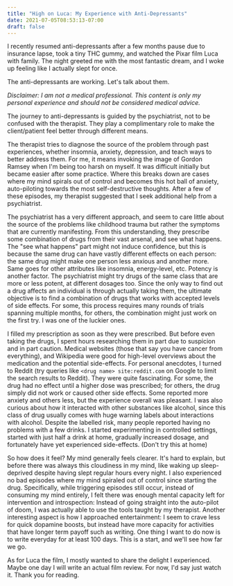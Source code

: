 ```yaml
---
title: "High on Luca: My Experience with Anti-Depressants"
date: 2021-07-05T08:53:13-07:00
draft: false
---
```


I recently resumed anti-depressants after a few months pause due to insurance lapse, took a tiny THC gummy, and watched the Pixar film Luca with family. The night greeted me with the most fantastic dream, and I woke up feeling like I actually slept for once.

The anti-depressants are working. Let's talk about them.

<!--more-->

*Disclaimer: I am not a medical professional. This content is only my personal experience and should not be considered medical advice.*

The journey to anti-depressants is guided by the psychiatrist, not to be confused with the therapist. They play a complimentary role to make the client/patient feel better through different means.

The therapist tries to diagnose the source of the problem through past experiences, whether insomnia, anxiety, depression, and teach ways to better address them. For me, it means invoking the image of Gordon Ramsey when I'm being too harsh on myself. It was difficult initially but became easier after some practice. Where this breaks down are cases where my mind spirals out of control and becomes this hot ball of anxiety, auto-piloting towards the most self-destructive thoughts. After a few of these episodes, my therapist suggested that I seek additional help from a psychiatrist.

The psychiatrist has a very different approach, and seem to care little about the source of the problems like childhood trauma but rather the symptoms that are currently manifesting. From this understanding, they prescribe some combination of drugs from their vast arsenal, and see what happens. The "see what happens" part might not induce confidence, but this is because the same drug can have vastly different effects on each person: the same drug might make one person less anxious and another more. Same goes for other attributes like insomnia, energy-level, etc. Potency is another factor. The psychiatrist might try drugs of the same class that are more or less potent, at different dosages too. Since the only way to find out a drug affects an individual is through actually taking them, the ultimate objective is to find a combination of drugs that works with accepted levels of side effects. For some, this process requires many rounds of trials spanning multiple months, for others, the combination might just work on the first try. I was one of the luckier ones.

I filled my prescription as soon as they were prescribed. But before even taking the drugs, I spent hours researching them in part due to suspicion and in part caution. Medical websites (those that say you have cancer from everything), and Wikipedia were good for high-level overviews about the medication and the potential side-effects. For personal anecdotes, I turned to Reddit (try queries like `<drug name> site:reddit.com` on Google to limit the search results to Reddit). They were quite fascinating. For some, the drug had no effect until a higher dose was prescribed; for others, the drug simply did not work or caused other side effects. Some reported more anxiety and others less, but the experience overall was pleasant. I was also curious about how it interacted with other substances like alcohol, since this class of drug usually comes with huge warning labels about interactions with alcohol. Despite the labelled risk, many people reported having no problems with a few drinks. I started experimenting in controlled settings, started with just half a drink at home, gradually increased dosage, and fortunately have yet experienced side-effects. (Don't try this at home)

So how does it feel? My mind generally feels clearer. It's hard to explain, but before there was always this cloudiness in my mind, like waking up sleep-deprived despite having slept regular hours every night. I also experienced no bad episodes where my mind spiraled out of control since starting the drug. Specifically, while triggering episodes still occur, instead of consuming my mind entirely, I felt there was enough mental capacity left for intervention and introspection: Instead of going straight into the auto-pilot of doom, I was actually able to use the tools taught by my therapist. Another interesting aspect is how I approached entertainment: I seem to crave less for quick dopamine boosts, but instead have more capacity for activities that have longer term payoff such as writing. One thing I want to do now is to write everyday for at least 100 days. This is a start, and we'll see how far we go.

As for Luca the film, I mostly wanted to share the delight I experienced. Maybe one day I will write an actual film review. For now, I'd say just watch it. Thank you for reading.
